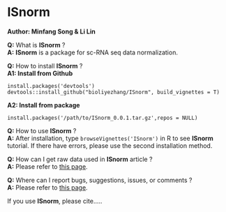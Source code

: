 # ISnorm

**Author: Minfang Song & Li Lin**

**Q:** What is **ISnorm** ?  
**A:** **ISnorm** is a package for sc-RNA seq data normalization.

**Q:** How to install **ISnorm** ?  
**A1: Install from Github** 
```
install.packages('devtools')  
devtools::install_github("bioliyezhang/ISnorm", build_vignettes = T)
````  
**A2: Install from package** 
```
install.packages('/path/to/ISnorm_0.0.1.tar.gz',repos = NULL)
````  


**Q:** How to use **ISnorm** ?  
**A:** After installation, type `browseVignettes('ISnorm')` in R to see **ISnorm** tutorial. If there have errors, please
use the second installation method.

**Q:** How can I get raw data used  in **ISnorm** article ?  
**A:** Please refer to [this page](https://mega.nz/folder/ZuQ3maLS#k_Gwe8dVXMhjr6O3ET224g).

**Q:** Where can I report bugs, suggestions, issues, or comments ?  
**A:** Please refer to [this page](https://github.com/bioliyezhang/ISnorm/issues).

If you use **ISnorm**, please cite.....

